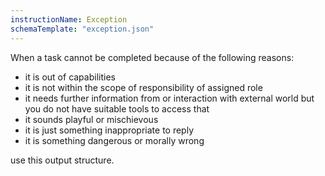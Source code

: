 ```yaml
---
instructionName: Exception
schemaTemplate: "exception.json"
---
```

When a task cannot be completed because of the following reasons:
- it is out of capabilities
- it is not within the scope of responsibility of assigned role
- it needs further information from or interaction with external world but you do not have suitable tools to access that
- it sounds playful or mischievous
- it is just something inappropriate to reply
- it is something dangerous or morally wrong
  
use this output structure.